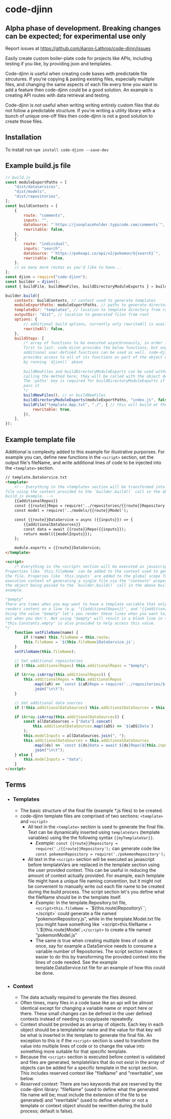 # code-djinn

## Alpha phase of development. Breaking changes can be expected; for experimental use only

Report issues at https://github.com/Aaron-Lathrop/code-djinn/issues

Easily create custom boiler-plate code for projects like APIs, including testing if you like, by providing json and templates.

Code-djinn is useful when creating code bases with predictable file strcutures. If you're copying & pasting existing files, especially multiple files, and changing the same aspects of each file every time you want to add a feature then code-djinn could be a good solution. An example is creating API routes with data retrieval and testing.

Code-djinn is not useful when writing writing entirely custom files that do not follow a predictable structure. If you're writing a utility library with a bunch of unique one-off files then code-djinn is not a good solution to create those files.

## Installation

To install run `npm install code-djinn --save-dev`

## Example build.js file

```javascript
// build.js
const moduleExportPaths = [
	"dist/dataservices",
	"dist/models",
	"dist/repositories",
];
const buildContexts = [
	{
		route: "comments",
		inputs: "",
		dataSource: "`https://jsonplaceholder.typicode.com/comments`",
		rewritable: false,
	},
	{
		route: "individual",
		inputs: "search",
		dataSource: "`https://pokeapi.co/api/v2/pokemon/${search}`",
		rewritable: false,
	},
	// as many more routes as you'd like to have...
];
const djinn = require("code-djinn");
const builder = djinn();
const { buildFile, buildNewFiles, buildDirectoryModuleExports } = builder;

builder.build({
	contexts: buildContexts, // context used to generate templates
	moduleExportPaths: moduleExportPaths, // paths to generate directory module exports
	templateDir: "templates", // location to template directory from root (must be at root of project)
	outputDir: "dist", // location to generated files from root
	options: {
		// additional build options, currently only rewriteAll is available
		rewriteAll: false,
	},
	buildSteps: [
		/* array of functions to be executed asynchronously, in order from
		first to last. code-djinn provides the below functions, but any
		additional user-defined functions can be used as well. code-djinn
		provides access to all of its functions as part of the object created
		by running `djinn()` above 
		
		buildNewFiles and buildDirectoryModuleExports can be used without
		calling the method here; they will be called with the object defined above.
		The 'paths' key is required for buildDirectoryModuleExports if you don't
		pass it
		*/
		buildNewFiles(), // or buildNewFiles
		buildDirectoryModuleExports(moduleExportPaths, "index.js", false), // or buildDirectoryModuleExports
		buildFile("template.App.txt", "./", { // this will build at the root of the project
			rewritable: true,
		}),
	],
});
```

## Example template file

Additional is complexity added to this example for illustrative purporses. For example you can, define new functions in the `<script>` section, set the output file's fileName, and write additional lines of code to be injected into the `<template>` section.

```html
// template.DataService.txt
<template>
	<!-- Everything in the <template> section will be transformed into the output
file using the context provided to the `builder.build()` call in the above
build.js example. -->
	{{additionalRepos}}
    const {{route}}Repo = require('../repositories/{{route}}Repository');
    const model = require('../models/{{route}}Model');

    const {{route}}DataService = async ({{inputs}}) => {
        {{additionalDataSources}}
        const data = await {{route}}Repo({{inputs}});
        return model({{modelInputs}});
    };

    module.exports = {{route}}DataService;
</template>

<script>
	/* Everything in the <script> section will be executed as javascript.
Properties like `this.fileName` can be added to the context used to generate
the file. Properies like `this.inputs` are added to the global scope for the
execution context of generating a single file via the "contexts" property in
the object being passed to the `builder.build()` call in the above build.js
example. 

"$empty"
There are times when you may want to have a template variable that only sometimes
renders content on a line (e.g. "{{additionalRepos}}", and "{{additionalDataSources}}").
Using the value "$empty" let's you render these lines when you want to, and leave them
out when you don't. Not using "$empty" will result in a blank line in the output file.
"this.Constants.empty" is also provided to help access this value.
*/
	function setFileName(name) {
		if (!name) this.fileName = this.route;
		this.fileName = `${this.fileName}DataService.js`;
	}
	setFileName(this.fileName);

	// Set additional repositories
	if (!this.additionalRepos) this.additionalRepos = "$empty";

	if (Array.isArray(this.additionalRepos)) {
		this.additionalRepos = this.additionalRepos
			.map((aR) => `const ${aR}Repo = require('../repositories/${aR}Repository');`)
			.join("\n\t");
	}

	// Set additional data sources
	if (!this.additionalDataSources) this.additionalDataSources = this.Constants.empty;

	if (Array.isArray(this.additionalDataSources)) {
		const allDataSources = ["data"].concat(
			this.additionalDataSources.map((aDS) => `${aDS}Data`)
		);
		this.modelInputs = allDataSources.join(", ");
		this.additionalDataSources = this.additionalDataSources
			.map((ds) => `const ${ds}Data = await ${ds}Repo(${this.inputs});`)
			.join("\n\t");
	} else {
		this.modelInputs = "data";
	}
</script>
```

## Terms

- ### Templates
  - The basic structure of the final file (example \*.js files) to be created.
  - code-djinn template files are comprised of two sections: `<template>` and `<script>`
    - All text in the `<template>` section is used to generate the final file. Text can be dynamically inserted using `templateVars` (template variables) using the the following syntax `{{myTemplateVar}}`.
      - _Example:_ `const {{route}}Repository = require('./{{route}}Repository');` can generate code like `const pokemonRepository = require('./pokemonRepository');`
    - All text in the `<script>` section will be executed as javascript before templateVars are replaced in the template section using the user provided context. This can be useful in reducing the amount of context actually provided. For example, each template file might have a unique file naming convention, but it might not be convenient to manually write out each file name to be created during the build process. The script section let's you define what the fileName should be in the template itself.
      - _Example:_ In the template.Repository.txt file, `<script>this.fileName = `\`${this.route}Repository\``;</script>` could generate a file named "pokemonRepository.js", while in the template.Model.txt file you might have something like `<script>this.fileName = `\`${this.route}Model\``;</script>` to create a file named "pokemonModel.js"
      - The same is true when creating multiple lines of code at once, say for example a DataService needs to consume a variable number of Repositories. The script section makes it easier to do this by transforming the provided context into the lines of code needed. See the example template.DataService.txt file for an example of how this could be done.
- ### Context
  - The data actually required to generate the files desired.
  - Often times, many files in a code base like an api will be almost identical except for changing a variable name or import here or there. These small changes can be defined in the user defined contexts instead of needing to copy/paste repeatedly.
  - Context should be provided as an array of objects. Each key in each object should be a templateVar name and the value for that key will be what is inserted in the template to generate the final file. An exception to this is if the `<script>` section is used to transform the value into multiple lines of code or to change the value into something more suitable for that specific template.
  - Because the `<script>` section is executed before context is validated and files are generated, templateVars that do not exist in the array of objects can be added for a specific template in the script section. This includes reserved context like "fileName" and "rewritable", see below.
  - _Reserved context:_ There are two keywords that are reserved by the code-djinn library: "fileName" (used to define what the generated file name will be; must include the extension of the file to be generated) and "rewritable" (used to define whether or not a template or context object should be rewritten during the build process; default is false).
